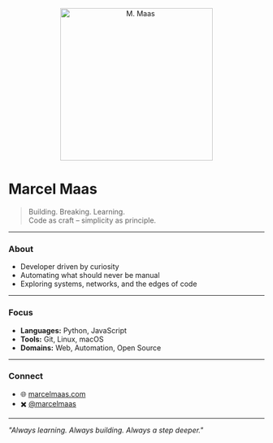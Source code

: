<p align="center">
  <img src="https://www.marcelmaas.com/signature.png" alt="M. Maas" width="300"/>
</p>

# Marcel Maas  

> Building. Breaking. Learning.  
> Code as craft – simplicity as principle.  

---

### About
- Developer driven by curiosity  
- Automating what should never be manual  
- Exploring systems, networks, and the edges of code  

---

### Focus
- **Languages:** Python, JavaScript  
- **Tools:** Git, Linux, macOS  
- **Domains:** Web, Automation, Open Source  

---

### Connect
- 🌐 [marcelmaas.com](https://www.marcelmaas.com)  
- ✖️ [@marcelmaas](https://x.com/marcelmaas)  

---

*"Always learning. Always building. Always a step deeper."*

